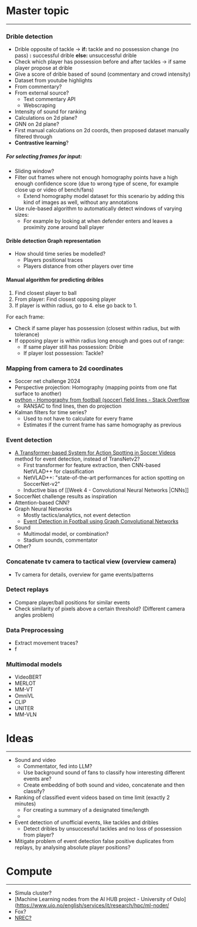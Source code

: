 


# Master topic
---
### Drible detection
* Drible opposite of tackle -> **if:** tackle and no possession change (no pass) **:** successful drible **else:** unsuccessful drible
* Check which player has possession before and after tackles -> if same player propose at drible
* Give a score of drible based of sound (commentary and crowd intensity)
* Dataset from youtube highlights
* From commentary?
* From external source?
	* Text commentary API
	* Webscraping
* Intensity of sound for ranking
* Calculations on 2d plane?
* GNN on 2d plane?
* First manual calculations on 2d coords, then proposed dataset manually filtered through
* **Contrastive learning**?

##### For selecting frames for input:
* Sliding window?
* Filter out frames where not enough homography points have a high enough confidence score (due to wrong type of scene, for example close up or video of bench/fans)
	* Extend homography model dataset for this scenario by adding this kind of images as well, without any annotations
* Use rule-based algorithm to automatically detect windows of varying sizes:
	* For example by looking at when defender enters and leaves a proximity zone around ball player

#### Drible detection Graph representation
* How should time series be modelled?
	* Players positional traces
	* Players distance from other players over time

#### Manual algorithm for predicting dribles
1. Find closest player to ball
2. From player: Find closest opposing player
3. If player is within radius, go to 4. else go back to 1.

For each frame:
* Check if same player has possession (closest within radius, but with tolerance)
* If opposing player is within radius long enough and goes out of range:
	* If same player still has possession: Drible
	* If player lost possession: Tackle?


### Mapping from camera to 2d coordinates
* Soccer net challenge 2024
* Perspective projection: Homography (mapping points from one flat surface to another)
* [python - Homography from football (soccer) field lines - Stack Overflow](https://stackoverflow.com/questions/60352448/homography-from-football-soccer-field-lines)
	* RANSAC to find lines, then do projection
* Kalman filters for time series?
	* Used to not have to calculate for every frame
	* Estimates if the current frame has same homography as previous

### Event detection
* [A Transformer-based System for Action Spotting in Soccer Videos](https://dl.acm.org/doi/pdf/10.1145/3552437.3555693) method for event detection, instead of TransNetv2?
	* First transformer for feature extraction, then CNN-based NetVLAD++ for classification
	* NetVLAD++: "state-of-the-art performances for action spotting on SoccerNet-v2"
	* Inductive bias of [[Week 4 - Convolutional Neural Networks |CNNs]]
* SoccerNet challenge results as inspiration
* Attention-based CNN?
* Graph Neural Networks
	* Mostly tactics/analytics, not event detection
	* [Event Detection in Football using Graph Convolutional Networks](https://arxiv.org/pdf/2301.10052)
* Sound
	* Multimodal model, or combination?
	* Stadium sounds, commentator
* Other?

### Concatenate tv camera to tactical view (overview camera)
* Tv camera for details, overview for game events/patterns

### Detect replays
* Compare player/ball positions for similar events
* Check similarity of pixels above a certain threshold? (Different camera angles problem)

### Data Preprocessing
* Extract movement traces?
* f
### Multimodal models
* VideoBERT
* MERLOT
* MM-VT
* OmniVL
* CLIP
* UNITER
* MM-VLN


# Ideas
---
* Sound and video
	* Commentator, fed into LLM?
	* Use background sound of fans to classify how interesting different events are?
	* Create embedding of both sound and video, concatenate and then classify?
* Ranking of classified event videos based on time limit (exactly 2 minutes)
	* For creating a summary of a designated time/length
	* 
* Event detection of unofficial events, like tackles and dribles
	* Detect dribles by unsuccessful tackles and no loss of possession from player?
* Mitigate problem of event detection false positive duplicates from replays, by analysing absolute player positions?
# Compute
---
* Simula cluster?
* [Machine Learning nodes from the AI HUB project - University of Oslo](https://www.uio.no/english/services/it/research/hpc/ml-noder/
* Fox?
* [NREC?](https://docs.nrec.no/intro.html)


